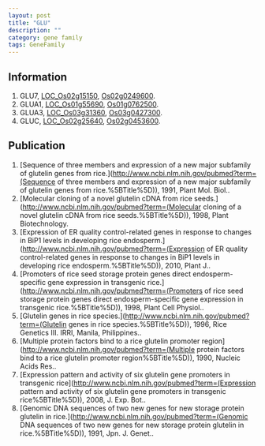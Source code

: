 ```yaml
---
layout: post
title: "GLU"
description: ""
category: gene family
tags: GeneFamily
---
```


## Information
1. GLU7, [LOC_Os02g15150](http://rice.plantbiology.msu.edu/cgi-bin/ORF_infopage.cgi?orf=LOC_Os02g15150), [Os02g0249600](http://rapdb.dna.affrc.go.jp/viewer/gbrowse_details/irgsp1?name=Os02g0249600).
2. GLUA1, [LOC_Os01g55690](http://rice.plantbiology.msu.edu/cgi-bin/ORF_infopage.cgi?orf=LOC_Os01g55690), [Os01g0762500](http://rapdb.dna.affrc.go.jp/viewer/gbrowse_details/irgsp1?name=Os01g0762500).
3. GLUA3, [LOC_Os03g31360](http://rice.plantbiology.msu.edu/cgi-bin/ORF_infopage.cgi?orf=LOC_Os03g31360), [Os03g0427300](http://rapdb.dna.affrc.go.jp/viewer/gbrowse_details/irgsp1?name=Os03g0427300).
4. GLUC, [LOC_Os02g25640](http://rice.plantbiology.msu.edu/cgi-bin/ORF_infopage.cgi?orf=LOC_Os02g25640), [Os02g0453600](http://rapdb.dna.affrc.go.jp/viewer/gbrowse_details/irgsp1?name=Os02g0453600).

## Publication
1. [Sequence of three members and expression of a new major subfamily of glutelin genes from rice.](http://www.ncbi.nlm.nih.gov/pubmed?term=(Sequence of three members and expression of a new major subfamily of glutelin genes from rice.%5BTitle%5D)), 1991, Plant Mol. Biol..
2. [Molecular cloning of a novel glutelin cDNA from rice seeds.](http://www.ncbi.nlm.nih.gov/pubmed?term=(Molecular cloning of a novel glutelin cDNA from rice seeds.%5BTitle%5D)), 1998, Plant Biotechnology.
3. [Expression of ER quality control-related genes in response to changes in BiP1 levels in developing rice endosperm.](http://www.ncbi.nlm.nih.gov/pubmed?term=(Expression of ER quality control-related genes in response to changes in BiP1 levels in developing rice endosperm.%5BTitle%5D)), 2010, Plant J..
4. [Promoters of rice seed storage protein genes direct endosperm-specific gene expression in transgenic rice.](http://www.ncbi.nlm.nih.gov/pubmed?term=(Promoters of rice seed storage protein genes direct endosperm-specific gene expression in transgenic rice.%5BTitle%5D)), 1998, Plant Cell Physiol..
5. [Glutelin genes in rice species.](http://www.ncbi.nlm.nih.gov/pubmed?term=(Glutelin genes in rice species.%5BTitle%5D)), 1996, Rice Genetics III. IRRI, Manila, Philippines..
6. [Multiple protein factors bind to a rice glutelin promoter region](http://www.ncbi.nlm.nih.gov/pubmed?term=(Multiple protein factors bind to a rice glutelin promoter region%5BTitle%5D)), 1990, Nucleic Acids Res..
7. [Expression pattern and activity of six glutelin gene promoters in transgenic rice](http://www.ncbi.nlm.nih.gov/pubmed?term=(Expression pattern and activity of six glutelin gene promoters in transgenic rice%5BTitle%5D)), 2008, J. Exp. Bot..
8. [Genomic DNA sequences of two new genes for new storage protein glutelin in rice.](http://www.ncbi.nlm.nih.gov/pubmed?term=(Genomic DNA sequences of two new genes for new storage protein glutelin in rice.%5BTitle%5D)), 1991, Jpn. J. Genet..


